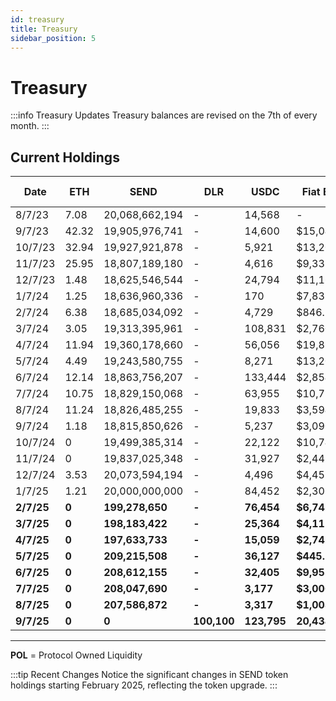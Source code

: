 ```yaml
---
id: treasury
title: Treasury
sidebar_position: 5
---
```


# Treasury

:::info Treasury Updates
Treasury balances are revised on the 7th of every month.
:::

## Current Holdings

| Date | ETH | SEND | DLR | USDC | Fiat Bank | POL* (USDC) | Canton Coin $CC |
|------|-----|------|-----|------|-----------|-------------|-----------------|
| 8/7/23 | 7.08 | 20,068,662,194 | - | 14,568 | - | - | - |
| 9/7/23 | 42.32 | 19,905,976,741 | - | 14,600 | $15,041.81 | - | - |
| 10/7/23 | 32.94 | 19,927,921,878 | - | 5,921 | $13,204.87 | - | - |
| 11/7/23 | 25.95 | 18,807,189,180 | - | 4,616 | $9,338.04 | - | - |
| 12/7/23 | 1.48 | 18,625,546,544 | - | 24,794 | $11,161.41 | - | - |
| 1/7/24 | 1.25 | 18,636,960,336 | - | 170 | $7,838.94 | - | - |
| 2/7/24 | 6.38 | 18,685,034,092 | - | 4,729 | $846.19 | - | - |
| 3/7/24 | 3.05 | 19,313,395,961 | - | 108,831 | $2,760.79 | - | - |
| 4/7/24 | 11.94 | 19,360,178,660 | - | 56,056 | $19,898.67 | - | - |
| 5/7/24 | 4.49 | 19,243,580,755 | - | 8,271 | $13,209.79 | - | - |
| 6/7/24 | 12.14 | 18,863,756,207 | - | 133,444 | $2,854.24 | - | - |
| 7/7/24 | 10.75 | 18,829,150,068 | - | 63,955 | $10,712.49 | - | - |
| 8/7/24 | 11.24 | 18,826,485,255 | - | 19,833 | $3,594.71 | - | - |
| 9/7/24 | 1.18 | 18,815,850,626 | - | 5,237 | $3,090.93 | - | - |
| 10/7/24 | 0 | 19,499,385,314 | - | 22,122 | $10,743.50 | - | - |
| 11/7/24 | 0 | 19,837,025,348 | - | 31,927 | $2,447.68 | - | - |
| 12/7/24 | 3.53 | 20,073,594,194 | - | 4,496 | $4,457.07 | - | - |
| 1/7/25 | 1.21 | 20,000,000,000 | - | 84,452 | $2,306.94 | - | - |
| **2/7/25** | **0** | **199,278,650** | **-** | **76,454** | **$6,743.21** | **400,000** | **-** |
| **3/7/25** | **0** | **198,183,422** | **-** | **25,364** | **$4,117.16** | **340,000** | **-** |
| **4/7/25** | **0** | **197,633,733** | **-** | **15,059** | **$2,742.66** | **325,000** | **-** |
| **5/7/25** | **0** | **209,215,508** | **-** | **36,127** | **$445.13** | **192,000** | **-** |
| **6/7/25** | **0** | **208,612,155** | **-** | **32,405** | **$9,953.74** | **176,000** | **1,062,920** |
| **7/7/25** | **0** | **208,047,690** | **-** | **3,177** | **$3,006.96** | **187,000** | **250,000** |
| **8/7/25** | **0** | **207,586,872** | **-** | **3,317** | **$1,008.14** | **187,000** | **300,000** |
| **9/7/25** | **0** | **0** | **100,100** | **123,795** | **20,438** | **303,000** | **300,000** |

---

**POL** = Protocol Owned Liquidity

:::tip Recent Changes
Notice the significant changes in SEND token holdings starting February 2025, reflecting the token upgrade.
:::